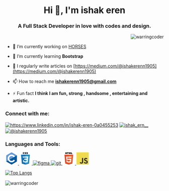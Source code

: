 <h1 align="center">Hi 👋, I'm ishak eren</h1>
<h3 align="center">A Full Stack Developer in love with codes and design.</h3> 

<p align="right"> <img src="https://komarev.com/ghpvc/?username=warringcoder&label=Profile%20views&color=0e75b6&style=flat" alt="warringcoder" /> </p>

- 🔭 I’m currently working on [HORSES](file:///Users/macbook/Desktop/Frontend%20Web/Flexbox_work/flexbox.html#)

- 🌱 I’m currently learning **Bootstrap**

- 📝 I regularly write articles on [https://medium.com/@ishakerenn1905](https://medium.com/@ishakerenn1905)

- 📫 How to reach me **ishakerenn1905@gmail.com**

- ⚡ Fun fact **I think I am fun, strong , handsome , entertaining and artistic.**

<h3 align="left">Connect with me:</h3>
<p align="left">
<a href="https://linkedin.com/in/https://www.linkedin.com/in/ishak-eren-0a0455253" target="blank"><img align="center" src="https://raw.githubusercontent.com/rahuldkjain/github-profile-readme-generator/master/src/images/icons/Social/linked-in-alt.svg" alt="https://www.linkedin.com/in/ishak-eren-0a0455253" height="30" width="40" /></a>
<a href="https://instagram.com/i̇shak_ern__" target="blank"><img align="center" src="https://raw.githubusercontent.com/rahuldkjain/github-profile-readme-generator/master/src/images/icons/Social/instagram.svg" alt="i̇shak_ern__" height="30" width="40" /></a>
<a href="https://medium.com/@ishakerenn1905" target="blank"><img align="center" src="https://raw.githubusercontent.com/rahuldkjain/github-profile-readme-generator/master/src/images/icons/Social/medium.svg" alt="@ishakerenn1905" height="30" width="40" /></a>
</p>

<h3 align="left">Languages and Tools:</h3>
<p align="left"> <a href="https://www.cprogramming.com/" target="_blank" rel="noreferrer"> <img src="https://raw.githubusercontent.com/devicons/devicon/master/icons/c/c-original.svg" alt="c" width="40" height="40"/> </a> <a href="https://www.w3schools.com/css/" target="_blank" rel="noreferrer"> <img src="https://raw.githubusercontent.com/devicons/devicon/master/icons/css3/css3-original-wordmark.svg" alt="css3" width="40" height="40"/> </a> <a href="https://www.figma.com/" target="_blank" rel="noreferrer"> <img src="https://www.vectorlogo.zone/logos/figma/figma-icon.svg" alt="figma" width="40" height="40"/> </a> <a href="https://git-scm.com/" target="_blank" rel="noreferrer"> <img src="https://www.vectorlogo.zone/logos/git-scm/git-scm-icon.svg" alt="git" width="40" height="40"/> </a> <a href="https://www.w3.org/html/" target="_blank" rel="noreferrer"> <img src="https://raw.githubusercontent.com/devicons/devicon/master/icons/html5/html5-original-wordmark.svg" alt="html5" width="40" height="40"/> </a> <a href="https://developer.mozilla.org/en-US/docs/Web/JavaScript" target="_blank" rel="noreferrer"> <img src="https://raw.githubusercontent.com/devicons/devicon/master/icons/javascript/javascript-original.svg" alt="javascript" width="40" height="40"/> </a> </p>

[![Top Langs](https://github-readme-stats.vercel.app/api/top-langs/?username=WarringCoder&size_weight=0.5&count_weight=0.5)](https://github.com/WarringCoder/github-readme-stats)

<p><img align="center" src="https://github-readme-streak-stats.herokuapp.com/?user=warringcoder&" alt="warringcoder" /></p>
